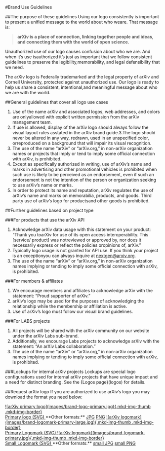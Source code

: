 #Brand Use Guidelines
<style>
.mkd-img-thumb {
  max-width:100px !important;
  float:left;
  margin-right: .25em;
}
</style>
##The purpose of these guidelines
Using our logo consistently is important to present a unified message to the world about who weare. That message is:

> **arXiv is a place of connection, linking together people and ideas, and connecting them with the world of open science.**

Unauthorized use of our logo causes confusion about who we are. And when it’s use isauthorized it’s just as important that we follow consistent guidelines to preserve the legibility,memorability, and legal defensibility that we need.

The arXiv logo is Federally trademarked and the legal property of arXiv and Cornell University, protected against unauthorized use. Our logo is ready to help us share a consistent, intentional,and meaningful message about who we are with the world.

##General guidelines that cover all logo use cases
1. Use of the name arXiv and associated logos, web addresses, and colors are onlyallowed with explicit written permission from the arXiv management team.
2. If use is allowed, display of the arXiv logo should always follow the visual layout rules asstated in the arXiv brand guide.3.The logo should never be altered in any way, redrawn, used in an unspecified color, orreproduced on a background that will impair its visual recognition.
4. The use of the name “arXiv” or “arXiv.org,” in non-arXiv organization names or projects that imply or tend to imply some official connection with arXiv, is prohibited.
5. Except as specifically authorized in writing, use of arXiv’s name and marks in advertising and other promotional vehicles is prohibited when such use is likely to be perceived as an endorsement, even if such an endorsement is not the intention of the person or organization seeking to use arXiv’s name or marks.
6. In order to protect its name and reputation, arXiv regulates the use of arXiv’s name and marks on memorabilia, products, and goods. Third party use of arXiv’s logo for productsand other goods is prohibited.

##Further guidelines based on project type

###For products that use the arXiv API
1. Acknowledge arXiv data usage with this statement on your product: ​“Thank you toarXiv for use of its open access interoperability. This [service/ product] was notreviewed or approved by, nor does it necessarily express or reflect the policies oropinions of, arXiv.”
2. Typically logo usage is not granted for API use. If you think your project is an exceptionyou can always inquire at ​nextgen@arxiv.org​.
3. The use of the name “arXiv” or “arXiv.org,” in non-arXiv organization names implying or tending to imply some official connection with arXiv, is prohibited.

###For members & affiliates
1. We encourage members and affiliates to acknowledge arXiv with the statement: ​“Proud supporter of arXiv.”
2. arXiv’s logo may be used for the purposes of acknowledging the relationship while the membership or affiliation is active.
3. Use of arXiv’s logo must follow our visual brand guidelines.

###For LABS projects
1. All projects will be shared with the arXiv community on our website under the arXiv Labs sub-brand.
2. Additionally, we encourage Labs projects to acknowledge arXiv with the statement: ​“An arXiv Labs collaboration.”
3. The use of the name “arXiv” or “arXiv.org,” in non-arXiv organization names implying or tending to imply some official connection with arXiv, is prohibited.

###Lockups for internal arXiv projects
Lockups are special logo configurations used for internal arXiv projects that have unique impact and a need for distinct branding. See the {Logos page}(logos) for details.

##Request arXiv logo
If you are authorized to use arXiv’s logo you may download the format you need below:


<a href="https://cornell.box.com/v/arxiv-logo-svg" target="_blank">
![arXiv primary logo](images/brand-logo-primary.jpg){.mkd-img-thumb .mkd-img-border}<br>
Primary logo (SVG)
</a>
**Other formats:**
<a href="https://cornell.box.com/v/arxiv-logo-jpg" target="_blank">JPG</a>
<a href="https://cornell.box.com/v/arxiv-logo-png" target="_blank">PNG</a>

<a href="https://cornell.box.com/v/arxiv-logomark-svg" target="_blank">
![arXiv logomark](images/brand-logomark-primary-large.jpg){.mkd-img-thumb .mkd-img-border}<br>
Primary Logomark (SVG)
</a>

<a href="https://cornell.box.com/v/arxiv-logomark-small-svg" target="_blank">
![arXiv logomark](images/brand-logomark-primary.jpg){.mkd-img-thumb .mkd-img-border}<br>
Small Logomark (SVG)
</a>
**Other formats:**
<a href="https://cornell.box.com/v/arxiv-logomark-small-jpg" target="_blank">small JPG</a>
<a href="https://cornell.box.com/v/arxiv-logomark-small-png" target="_blank">small PNG</a>
